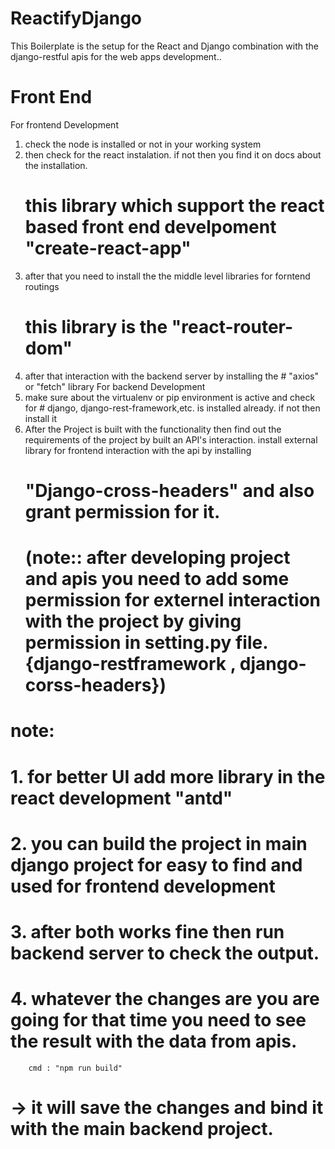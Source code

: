 # ReactifyDjango
This Boilerplate is the setup for the React and Django combination with the django-restful apis for the web apps development..

# Front End
For frontend Development 
  1. check the node is installed or not in your working system
  2. then check for the react instalation. if not then you find it on docs about the installation.
     # this library which support the react based front end develpoment "create-react-app"
  3. after that you need to install the the middle level libraries for forntend routings 
     # this library is the "react-router-dom"
  4. after that interaction with the backend server by installing the 
    # "axios" or "fetch" library 
For backend Development
  1. make sure about the virtualenv or pip environment is active and check for
    # django, django-rest-framework,etc. is installed already. if not then install it
  2. After the Project is built with the functionality then find out the requirements of the project by built an API's interaction.
      install external library for frontend interaction with the api by installing 
      # "Django-cross-headers" and also grant permission for it.
      # (note:: after developing project and apis you need to add some permission for externel interaction with the project by giving permission in setting.py file. {django-restframework , django-corss-headers})
   
   # note: #
   # 1. for better UI add more library in the react development "antd"
   # 2. you can build the project in main django project for easy to find and used for frontend development
   # 3. after both works fine then run backend server to check the output.
   # 4. whatever the changes are you are going for that time you need to see the result with the data from apis.
        cmd : "npm run build"
   # -> it will save the changes and bind it with the main backend project.
